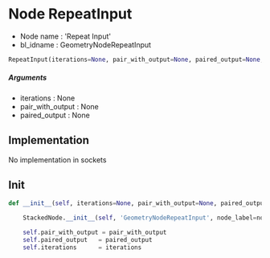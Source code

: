 # Node RepeatInput

- Node name : 'Repeat Input'
- bl_idname : GeometryNodeRepeatInput


``` python
RepeatInput(iterations=None, pair_with_output=None, paired_output=None, node_label=None, node_color=None)
```
##### Arguments

- iterations : None
- pair_with_output : None
- paired_output : None

## Implementation

No implementation in sockets

## Init

``` python
def __init__(self, iterations=None, pair_with_output=None, paired_output=None, node_label=None, node_color=None):

    StackedNode.__init__(self, 'GeometryNodeRepeatInput', node_label=node_label, node_color=node_color)

    self.pair_with_output = pair_with_output
    self.paired_output   = paired_output
    self.iterations      = iterations
```
